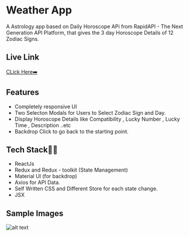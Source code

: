 # Weather App

A Astrology app based on Daily Horoscope APi from RapidAPI - The Next Generation API Platform, that gives the 3 day Horoscope Details of 12 Zodiac Signs.


## Live Link
[CLick Here➡️](https://thunderous-melba-20f09e.netlify.app/)

## Features

- Completely responsive UI
- Two Selecton Modals for Users to Select Zodiac Sign and Day.
- Display Horoscope Details like Compatibility , Lucky Number , Lucky Time , Description ..etc
- Backdrop Click to go back to the starting point.


## Tech Stack👩‍💻

- ReactJs 
- Redux and Redux - toolkit (State Management)
- Material UI (for backdrop)
- Axios for API Data.
- Self Written CSS and Different Store for each state change.
- JSX

## Sample Images

![alt text]()

